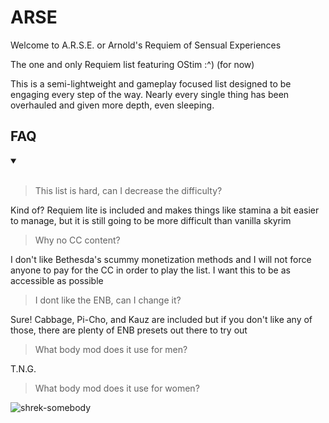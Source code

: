 # ARSE

Welcome to A.R.S.E. or Arnold's Requiem of Sensual Experiences

The one and only Requiem list featuring OStim :^) (for now)

This is a semi-lightweight and gameplay focused list designed to be engaging every step of the way. Nearly every single thing has been overhauled and given more depth, even sleeping.

## FAQ

<details open>
<summary></summary>
<br>

>This list is hard, can I decrease the difficulty?

Kind of? Requiem lite is included and makes things like stamina a bit easier to manage, but it is still going to be more difficult than vanilla skyrim

>Why no CC content?

I don't like Bethesda's scummy monetization methods and I will not force anyone to pay for the CC in order to play the list. I want this to be as accessible as possible

>I dont like the ENB, can I change it?

Sure! Cabbage, Pi-Cho, and Kauz are included but if you don't like any of those, there are plenty of ENB presets out there to try out

> What body mod does it use for men?

T.N.G. 

>What body mod does it use for women?

![shrek-somebody](https://github.com/user-attachments/assets/4bc27c98-419c-43ff-b8ac-5562b698d38f)




</details>
